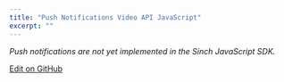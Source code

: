 ```yaml
---
title: "Push Notifications Video API JavaScript"
excerpt: ""
---
```

*Push notifications are not yet implemented in the Sinch JavaScript SDK.*


<a class="edit-on-github" href="https://github.com/sinch/docs/blob/master/docs/video/video-for-javascript/video-javascript-push-notifications.md">Edit on GitHub</a>